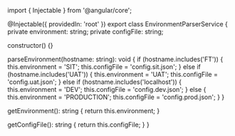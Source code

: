 import { Injectable } from '@angular/core';

@Injectable({
  providedIn: 'root'
})
export class EnvironmentParserService {
  private environment: string;
  private configFile: string;

  constructor() {}

  parseEnvironment(hostname: string): void {
    if (hostname.includes('FT')) {
      this.environment = 'SIT';
      this.configFile = 'config.sit.json';
    } else if (hostname.includes('UAT')) {
      this.environment = 'UAT';
      this.configFile = 'config.uat.json';
    } else if (hostname.includes('localhost')) {
      this.environment = 'DEV';
      this.configFile = 'config.dev.json';
    } else {
      this.environment = 'PRODUCTION';
      this.configFile = 'config.prod.json';
    }
  }

  getEnvironment(): string {
    return this.environment;
  }

  getConfigFile(): string {
    return this.configFile;
  }
}
